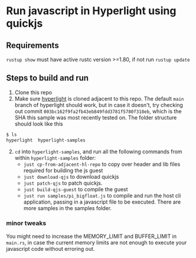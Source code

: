 # Run javascript in Hyperlight using quickjs

## Requirements
`rustup show` must have active rustc version >=1.80, if not run `rustup update`

## Steps to build and run 
1. Clone this repo
2. Make sure [hyperlight](https://github.com/hyperlight-dev/hyperlight) is cloned adjacent to this repo. The default `main` branch of hyperlight should work, but in case it doesn't, try checking out commit `003bc162f9fa2fb43eb849fdd3781f5780f318eb`, which is the SHA this sample was most recently tested on. The folder structure should look like this
```bash
$ ls
hyperlight  hyperlight-samples
```
2. `cd` into `hyperlight-samples`, and run all the following commands from within `hyperlight-samples` folder:
    - `just cp-from-adjacent-hl-repo` to copy over header and lib files required for building the js guest
    - `just download-qjs` to download quickjs
    - `just patch-qjs` to patch quickjs.
    - `just build-qjs-guest` to compile the guest
    - `just run samples/pi_bigfloat.js` to compile and run the host cli application, passing in a javascript file to be executed. There are more samples in the samples folder.

### minor tweaks

You might need to increase the MEMORY_LIMIT and BUFFER_LIMIT in `main.rs`, in case the current memory limits are not enough to execute your javascript code without erroring out.